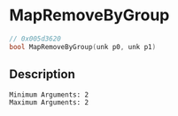 # MapRemoveByGroup
```c
// 0x005d3620
bool MapRemoveByGroup(unk p0, unk p1)
```
## Description
```
Minimum Arguments: 2
Maximum Arguments: 2
```
